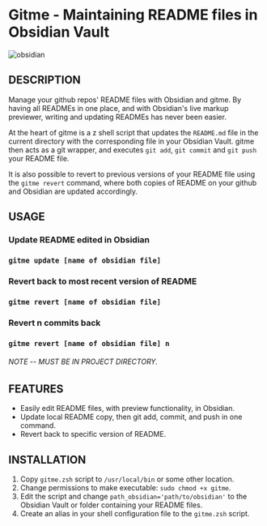 # Gitme - Maintaining README files in Obsidian Vault

![obsidian](obsidian.png)

## DESCRIPTION
Manage your github repos' README files with Obsidian and gitme. By having all READMEs in one place, and with Obsidian's live markup previewer, writing and updating READMEs has never been easier.

At the heart of gitme is a z shell script that updates the `README.md` file in the current directory with the corresponding file in your Obsidian Vault. gitme then acts as a git wrapper, and executes `git add`, `git commit` and `git push` your README file.

It is also possible to revert to previous versions of your README file using the `gitme revert` command, where both copies of README on your github and Obsidian are updated accordingly.

## USAGE
### Update README edited in Obsidian
### `gitme update [name of obsidian file]`

### Revert back to most recent version of README
### `gitme revert [name of obsidian file]`

### Revert n commits back
### `gitme revert [name of obsidian file] n`

###### NOTE -- MUST BE IN PROJECT DIRECTORY.

## FEATURES
* Easily edit README files, with preview functionality, in Obsidian.
* Update local README copy, then git add, commit, and push in one command.
* Revert back to specific version of README.

## INSTALLATION
1. Copy `gitme.zsh` script to `/usr/local/bin` or some other location.
2. Change permissions to make executable: `sudo chmod +x gitme`.
3. Edit the script and change `path_obsidian='path/to/obsidian'` to the Obsidian Vault or folder containing your README files.
4. Create an alias in your shell configuration file to the `gitme.zsh` script.